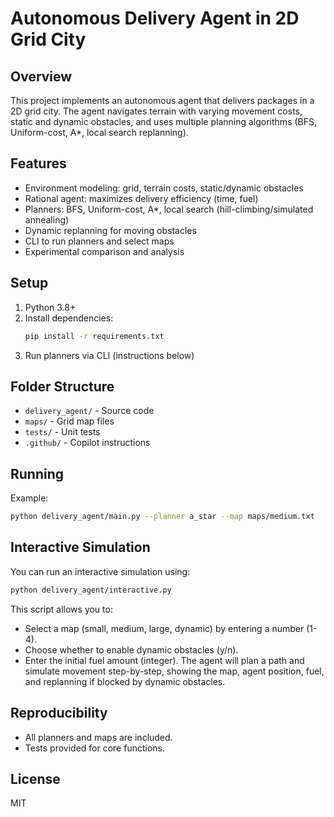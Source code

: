 # Autonomous Delivery Agent in 2D Grid City

## Overview
This project implements an autonomous agent that delivers packages in a 2D grid city. The agent navigates terrain with varying movement costs, static and dynamic obstacles, and uses multiple planning algorithms (BFS, Uniform-cost, A*, local search replanning).

## Features
- Environment modeling: grid, terrain costs, static/dynamic obstacles
- Rational agent: maximizes delivery efficiency (time, fuel)
- Planners: BFS, Uniform-cost, A*, local search (hill-climbing/simulated annealing)
- Dynamic replanning for moving obstacles
- CLI to run planners and select maps
- Experimental comparison and analysis

## Setup
1. Python 3.8+
2. Install dependencies:
   ```bash
   pip install -r requirements.txt
   ```
3. Run planners via CLI (instructions below)

## Folder Structure
- `delivery_agent/` - Source code
- `maps/` - Grid map files
- `tests/` - Unit tests
- `.github/` - Copilot instructions

## Running
Example:
```bash
python delivery_agent/main.py --planner a_star --map maps/medium.txt
```

## Interactive Simulation
You can run an interactive simulation using:
```bash
python delivery_agent/interactive.py
```
This script allows you to:
- Select a map (small, medium, large, dynamic) by entering a number (1-4).
- Choose whether to enable dynamic obstacles (y/n).
- Enter the initial fuel amount (integer).
The agent will plan a path and simulate movement step-by-step, showing the map, agent position, fuel, and replanning if blocked by dynamic obstacles.

## Reproducibility
- All planners and maps are included.
- Tests provided for core functions.

## License
MIT
